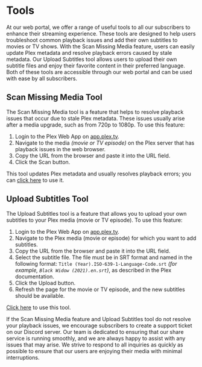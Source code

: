 # Tools

At our web portal, we offer a range of useful tools to all our subscribers to enhance their streaming experience. These tools are designed to help users troubleshoot common playback issues and add their own subtitles to movies or TV shows. With the Scan Missing Media feature, users can easily update Plex metadata and resolve playback errors caused by stale metadata. Our Upload Subtitles tool allows users to upload their own subtitle files and enjoy their favorite content in their preferred language. Both of these tools are accessible through our web portal and can be used with ease by all subscribers.

## Scan Missing Media Tool

The Scan Missing Media tool is a feature that helps to resolve playback issues that occur due to stale Plex metadata. These issues usually arise after a media upgrade, such as from 720p to 1080p. To use this feature:

1. Login to the Plex Web App on [app.plex.tv](https://app.plex.tv).
2. Navigate to the media *(movie or TV episode)* on the Plex server that has playback issues in the web browser.
3. Copy the URL from the browser and paste it into the URL field.
4. Click the Scan button.

This tool updates Plex metadata and usually resolves playback errors; you can [click here](https://blackbeard.media/scan-media) to use it.

## Upload Subtitles Tool

The Upload Subtitles tool is a feature that allows you to upload your own subtitles to your Plex media (movie or TV episode). To use this feature:

1. Login to the Plex Web App on [app.plex.tv](https://app.plex.tv).
2. Navigate to the Plex media (movie or episode) for which you want to add subtitles.
3. Copy the URL from the browser and paste it into the URL field.
4. Select the subtitle file. The file must be in SRT format and named in the following format: `Title (Year).ISO-639-1-Language-Code.srt` *(for example, `Black Widow (2021).en.srt`)*, as described in the Plex documentation.
5. Click the Upload button.
6. Refresh the page for the movie or TV episode, and the new subtitles should be available.

[Click here](https://blackbeard.media/subtitles-upload) to use this tool.


If the Scan Missing Media feature and Upload Subtitles tool do not resolve your playback issues, we encourage subscribers to create a support ticket on our Discord server. Our team is dedicated to ensuring that our share service is running smoothly, and we are always happy to assist with any issues that may arise. We strive to respond to all inquiries as quickly as possible to ensure that our users are enjoying their media with minimal interruptions.
